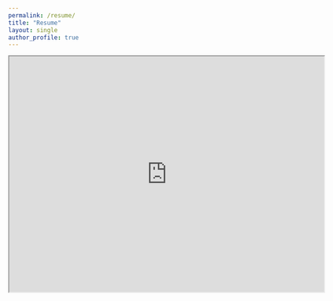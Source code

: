 ```yaml
---
permalink: /resume/
title: "Resume"
layout: single
author_profile: true
---
```


<iframe src="https://drive.google.com/file/d/1_U0k5GNrTjbqVWEOfi4RIOC-qn-UF6rp/preview" width="640" height="480" allow="autoplay"></iframe>
